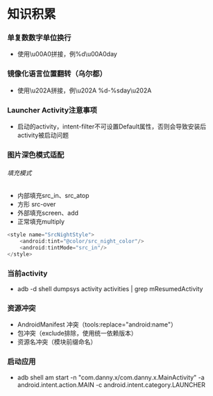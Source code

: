 # 知识积累

### 单复数数字单位换行
* 使用\u00A0拼接，例%d\u00A0day

### 镜像化语言位置翻转（乌尔都）
* 使用\u202A拼接，例\u202A %d-%sday\u202A

### Launcher Activity注意事项
* 启动的activity，intent-filter不可设置Default属性，否则会导致安装后activity被启动问题

### 图片深色模式适配
###### 填充模式
* 内部填充src_in、src_atop
* 方形 src-over
* 外部填充screen、add
* 正常填充multiply
```java
<style name="SrcNightStyle">
    <android:tint="@color/src_night_color"/>
    <android:tintMode="src_in"/>
</style>
```

### 当前activity
* adb -d shell dumpsys activity activities | grep mResumedActivity

### 资源冲突
* AndroidManifest 冲突（tools:replace="android:name"）
* 包冲突（exclude排除，使用统一依赖版本）
* 资源名冲突（模块前缀命名）

### 启动应用
* adb shell am start -n "com.danny.x/com.danny.x.MainActivity" -a android.intent.action.MAIN -c android.intent.category.LAUNCHER
